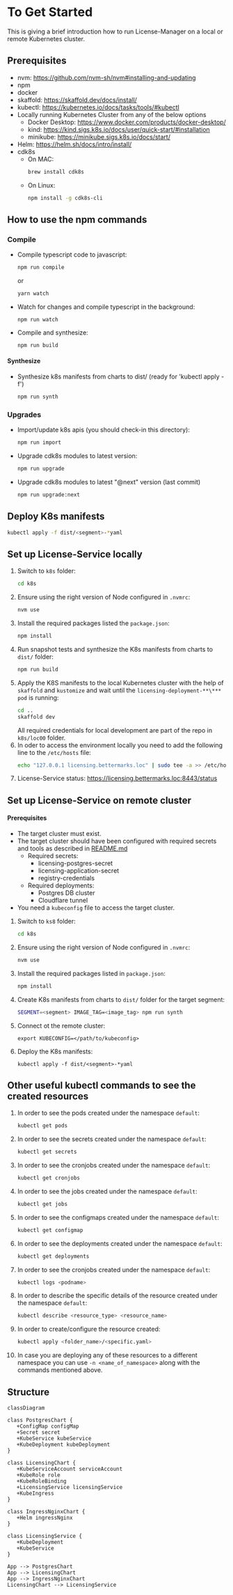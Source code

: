 # To Get Started

This is giving a brief introduction how to run License-Manager on a local or remote Kubernetes cluster.

## Prerequisites

- nvm: https://github.com/nvm-sh/nvm#installing-and-updating
- npm
- docker
- skaffold: https://skaffold.dev/docs/install/
- kubectl: https://kubernetes.io/docs/tasks/tools/#kubectl
- Locally running Kubernetes Cluster from any of the below options
  - Docker Desktop: https://www.docker.com/products/docker-desktop/
  - kind: https://kind.sigs.k8s.io/docs/user/quick-start/#installation
  - minikube: https://minikube.sigs.k8s.io/docs/start/
- Helm: https://helm.sh/docs/intro/install/
- cdk8s
  - On MAC:
    ```sh
    brew install cdk8s
    ```
  - On Linux:
    ```sh
    npm install -g cdk8s-cli
    ```

## How to use the npm commands

### Compile

- Compile typescript code to javascript:
  ```sh
  npm run compile
  ```
  or
  ```sh
  yarn watch
  ```
- Watch for changes and compile typescript in the background:
  ```
  npm run watch
  ```
- Compile and synthesize:
  ```sh
  npm run build
  ```

#### Synthesize

- Synthesize k8s manifests from charts to dist/ (ready for 'kubectl apply -f')
  ```sh
  npm run synth
  ```

### Upgrades

- Import/update k8s apis (you should check-in this directory):
  ```sh
  npm run import
  ```
- Upgrade cdk8s modules to latest version:
  ```sh
  npm run upgrade
  ```
- Upgrade cdk8s modules to latest "@next" version (last commit)
  ```sh
  npm run upgrade:next
  ```

## Deploy K8s manifests

```sh
kubectl apply -f dist/<segment>-*yaml
```

## Set up License-Service locally

1. Switch to `k8s` folder:
   ```sh
   cd k8s
   ```
2. Ensure using the right version of Node configured in `.nvmrc`:
   ```sh
   nvm use
   ```
3. Install the required packages listed the `package.json`:
   ```sh
   npm install
   ```
4. Run snapshot tests and synthesize the K8s manifests from charts to `dist/` folder:
   ```sh
   npm run build
   ```
5. Apply the K8S manifests to the local Kubernetes cluster with the help of `skaffold` and `kustomize` and wait until the `licensing-deployment-**\*** pod` is running:
   ```sh
   cd ..
   skaffold dev
   ```
   All required credentials for local development are part of the repo in `k8s/loc00` folder.
6. In oder to access the environment locally you need to add the following line to the `/etc/hosts` file:
   ```sh
   echo "127.0.0.1 licensing.bettermarks.loc" | sudo tee -a >> /etc/hosts
   ```
7. License-Service status:
   https://licensing.bettermarks.loc:8443/status

## Set up License-Service on remote cluster

#### Prerequisites

- The target cluster must exist.
- The target cluster should have been configured with required secrets and tools as described in [README.md](https://github.com/bettermarks/bm-operations/blob/master/cdk8s/README.md)
  - Required secrets:
    - licensing-postgres-secret
    - licensing-application-secret
    - registry-credentials
  - Required deployments:
    - Postgres DB cluster
    - Cloudflare tunnel
- You need a `kubeconfig` file to access the target cluster.

1. Switch to `ks8` folder:
   ```sh
   cd k8s
   ```
2. Ensure using the right version of Node configured in `.nvmrc`:
   ```sh
   nvm use
   ```
3. Install the required packages listed in `package.json`:
   ```sh
   npm install
   ```
4. Create K8s manifests from charts to `dist/` folder for the target segment:
   ```sh
   SEGMENT=<segment> IMAGE_TAG=<image_tag> npm run synth
   ```
5. Connect ot the remote cluster:
   ```
   export KUBECONFIG=</path/to/kubeconfig>
   ```
6. Deploy the K8s manifests:
   ```
   kubectl apply -f dist/<segment>-*yaml
   ```

## Other useful kubectl commands to see the created resources

1. In order to see the pods created under the namespace `default`:
   ```sh
   kubectl get pods
   ```
2. In order to see the secrets created under the namespace `default`:
   ```sh
   kubectl get secrets
   ```
3. In order to see the cronjobs created under the namespace `default`:
   ```sh
   kubectl get cronjobs
   ```
4. In order to see the jobs created under the namespace `default`:
   ```sh
   kubectl get jobs
   ```
5. In order to see the configmaps created under the namespace `default`:
   ```sh
   kubectl get configmap
   ```
6. In order to see the deployments created under the namespace `default`:
   ```sh
   kubectl get deployments
   ```
7. In order to see the cronjobs created under the namespace `default`:
   ```sh
   kubectl logs <podname>
   ```
8. In order to describe the specific details of the resource created under the namespace `default`:
   ```sh
   kubectl describe <resource_type> <resource_name>
   ```
9. In order to create/configure the resource created:
   ```sh
   kubectl apply <folder_name>/<specific.yaml>
   ```
10. In case you are deploying any of these resources to a different namespace you can use `-n <name_of_namespace>` along with the commands mentioned above.

## Structure

```mermaid
classDiagram

class PostgresChart {
   +ConfigMap configMap
   +Secret secret
   +KubeService kubeService
   +KubeDeployment kubeDeployment
}

class LicensingChart {
   +KubeServiceAccount serviceAccount
   +KubeRole role
   +KubeRoleBinding
   +LicensingService licensingService
   +KubeIngress
}

class IngressNginxChart {
   +Helm ingressNginx
}

class LicensingService {
   +KubeDeployment
   +KubeService
}

App --> PostgresChart
App --> LicensingChart
App --> IngressNginxChart
LicensingChart --> LicensingService

```